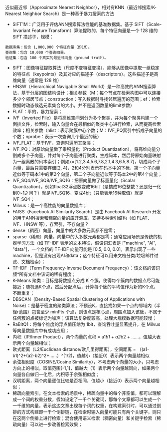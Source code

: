 近似最近邻（Approximate Nearest Neighbor），相对有KNN（最近邻搜索/K-Nearest Neighbor Search）是一种基于暴力搜索的方法

- SIFT1M：广泛用于评估ANN搜索算法性能的基准数据集。基于 SIFT（Scale-Invariant Feature Transform）算法提取的，每个特征向量是一个 128 维的 SIFT 描述子，规模：
```
数据库集：包含 1,000,000 个特征向量（即1M）。
查询集：包含 10,000 个查询向量。
验证集：包含 100 个真实的最近邻向量（ground truth）。
```
- SIFT：图像特征提取算法（尺度不变特征变换），能够从图像中提取一组稳定的特征点（keypoints）及其对应的描述子（descriptors）。这些描述子是高维向量（通常是 128 维）
- HNSW（Hierarchical Navigable Small World）是一种高效的ANN搜索算法，基于分层的图结构设计；相关参数（M：每个节点在检索构图中可以连接多少个邻居节点；construction：写入数据时寻找邻居遍历的范围；ef：检索数据时动态候选元素集合的大小，并不是返回数量的limit参数）
- FLAT：平的，暴力搜索；
- IVF（Inverted File）是将高维空间划分为多个聚类，并为每个聚类构建一个倒排文件，检索时，输入向量会在最相似的聚类中心进行检索，从而提高检索效率；相关参数（nlist：表示聚簇中心个数；M：IVF_PQ索引中拆成子向量的个数；nprobe：表示一次查询几个最近的簇）
- IVF_FLAT：基于IVF，查询时遍历其聚类；
- IVF_PQ：对原始向量做了乘积量化（Product Quantization），将高维向量分割成多个子向量，并对每个子向量进行聚类，生成码本，然后将原始向量映射为一组离散的码本索引；例如x=[1.2,3.4,5.6,7.8,2.1,4.3,6.5,8.7]，切成两个子向量，最后只需要存储[2, 4]，2和4分别表示在码本中的下标，第一个子向量近似等于码本1中的第2个向量，第二个子向量近似等于码本2中的第4个向量；
- IVF_SQ4/IVF_SQ8/IVF_SQ16：把原向量做了标量量化（Scalar Quantization），例如float32浮点数变成16bit（是搞成16位整数？还是归一化到0~1之间？）就是IVF_SQ16，变成4bit（只能表示16种取值）就是IVF_SQ4；
- Milvus：是一个高性能的向量数据库；
- FAISS（Facebook AI Similarity Search）是由 Facebook AI Research 开发的用于ANN搜索和稠密向量的库开源库，支持多种索引结构（如 FLAT、IVF、HNSW 等），存索引，不存向量？
- dense（稠密）向量，向量中的大多数元素都不是零；
- sparse（稀疏）向量，向量中的大多数元素都是零；通常应用场景是传统的机器学习方法（如 TF-IDF 表示的文本特征，假设词汇表是 ["machine", "AI", "data"]，一个文档的 TF-IDF 向量可能是 [0.5, 0.0, 0.0]，表示出现了一些machine，但是没有出现AI和data；这个特征可以用来文档分类/垃圾邮件过滤、文档检索）；
- TF-IDF（Term Frequency-Inverse Document Frequency）：该文档的该词频*所有文档中该词的稀有程度；
- K-Means 聚类：目标是将数据点分成 K 个簇，使得每个簇内的数据点尽可能接近；随机选K个点，然后分配点后，计算每个簇的平均值作为新的K个点，不断重复；
- DBSCAN（Density-Based Spatial Clustering of Applications with Noise）：是基于密度的聚类算法；不预设K，直接找如果一个点的邻域内（半径r范围）包含至少 minPts 个点，则该点是核心点，周围点加入该簇，不属于任何簇的点被标记为噪声；该算法复杂度较高，处理大规模数据可能较慢；
- RaBitQ1：将每个维度的浮点值压缩为 1bit，查询吞吐量显著提升，在 Milvus 等向量数据库中有成功应用；
- 内积（IP/Inner Product），两个向量的点积 = a1*b1 + a2*b2 + ……，值越大表示两个向量越相似；
- 欧式距离（L2/Euclidean distance/欧几里得距离），空间距离 = （(a1-b1)^2+(a2-b2)^2+……）^(1/2)，值越小（接近0）表示两个向量越相似
- 余弦相似度（COSINE/Cosine Similarity），不考虑两个向量的大小，只考虑方向上的相似，取值范围[-1,1]，值越大（1）表示两个向量越同向，如果两个向量各自做归一化后，内积等于余弦相似度；
- 汉明距离，两个向量逐位比较是否相同，值越小（接近0）表示两个向量越相似；
- 稀疏向量索引，在文本检索的场景中，稀疏向量中的每个非空值，都可以理解成一个词的权重分数，假如设定了一千个关键词，那每个文章都可以生成一个一千维的向量，表示这边文章出现每个词的权重，在构建索引时，可以通过倒排的方式构建即一千个倒排链，在检索时输入向量可能只有两个关键字，则只在这两个倒排上进行检索；混合使用语义检索（稠密向量）和关键字检索（稀疏向量）可以进一步改善检索效果；